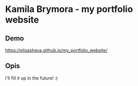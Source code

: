 # Kamila Brymora - my portfolio website

## Demo

https://elisasheva.github.io/my_portfolio_website/

## Opis

I'll fill it up in the future! :)
